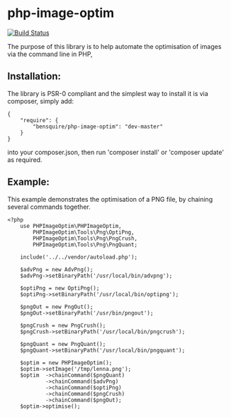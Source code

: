 php-image-optim
===============
[![Build Status](https://travis-ci.org/bensquire/php-image-optim.png)](https://travis-ci.org/bensquire/php-image-optim)

The purpose of this library is to help automate the optimisation of images via the command line in PHP,

Installation:
-------------
The library is PSR-0 compliant and the simplest way to install it is via composer, simply add:

    {
        "require": {
            "bensquire/php-image-optim": "dev-master"
        }
    }

into your composer.json, then run 'composer install' or 'composer update' as required.


Example:
--------
This example demonstrates the optimisation of a PNG file, by chaining several commands together.

    <?php
        use PHPImageOptim\PHPImageOptim,
            PHPImageOptim\Tools\Png\OptiPng,
            PHPImageOptim\Tools\Png\PngCrush,
            PHPImageOptim\Tools\Png\PngQuant;

        include('../../vendor/autoload.php');

        $advPng = new AdvPng();
        $advPng->setBinaryPath('/usr/local/bin/advpng');

        $optiPng = new OptiPng();
        $optiPng->setBinaryPath('/usr/local/bin/optipng');

        $pngOut = new PngOut();
        $pngOut->setBinaryPath('/usr/bin/pngout');

        $pngCrush = new PngCrush();
        $pngCrush->setBinaryPath('/usr/local/bin/pngcrush');

        $pngQuant = new PngQuant();
        $pngQuant->setBinaryPath('/usr/local/bin/pngquant');

        $optim = new PHPImageOptim();
        $optim->setImage('/tmp/lenna.png');
        $optim  ->chainCommand($pngQuant)
                ->chainCommand($advPng)
                ->chainCommand($optiPng)
                ->chainCommand($pngCrush)
                ->chainCommand($pngOut);
        $optim->optimise();
